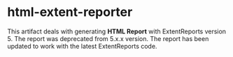 # html-extent-reporter

This artifact deals with generating **HTML Report** with ExtentReports version 5. The report was deprecated from 5.x.x version.
The report has been updated to work with the latest ExtentReports code. 
